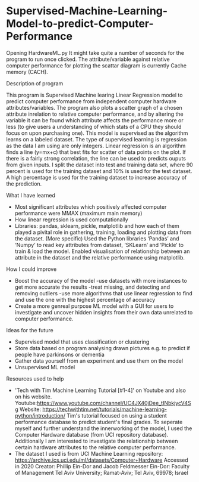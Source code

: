# Supervised-Machine-Learning-Model-to-predict-Computer-Performance

Opening HardwareML.py
It might take quite a number of seconds for the program to run once clicked. The attribute/variable against relative computer performance for plotting the scattar diagram is currently Cache memory (CACH).

Description of program

This program is Supervised Machine learing Linear Regression model to predict computer performance from independent computer hardware attributes/variables. The program also plots a scatter graph of a chosen attribute inrelation to relative computer performance, and by altering the variable it can be found which attribute affects the performance more or less (to give users a understanding of which stats of a CPU they should focus on upon purchasing one).
This model is supervised as the algorithm learns on a labeled dataset. The type of supervised learning is regression as the data I am using are only integers. Linear regression is an algorithm finds a line (y=mx+c) that best fits for scatter of data points on the plot. If there is a fairly strong correlation, the line can be used to predicts ouputs from given inputs.
I split the dataset into test and training data set, where 90 percent is used for the training dataset and 10% is used for the test dataset. A high percentage is used for the training dataset to increase accuracy of the prediction.

What I have learned
- Most significant attributes which positively affected computer performance were MMAX (maximum main memory)
- How linear regression is used computationally
- Libraries: pandas, sklearn, pickle, matplotlib and how each of them played a pivital role in gathering, training, loading and plotting data from the dataset.
  (More specific) Used the Python libraries ‘Pandas’ and ‘Numpy’ to read key attributes from dataset, ‘SKLearn’ and ‘Pickle’ to train & load the model. 
  Enabled visualisation of relationship between an attribute in the dataset and the relative performance using matplotlib.

How I could improve
- Boost the accuracy of the model
	-use datasets with more instances to get more accurate the results
	-treat missing, and detecting and removing outliers
	-use more algorithms that use linear regression to find and use the one with the highest percentage of accuracy
- Create a more genreal purpose ML model with a GUI for users to investigate and uncover hidden insights from their own data unrelated to computer performance.

Ideas for the future
- Supervised model that uses classification or clustering 
- Store data based on program analysing drawn pictures e.g. to predict if people have parkinsons or dementia
- Gather data yourself from an experiment and use them on the model
- Unsupervised ML model

Resources used to help
- 'Tech with Tim Machine Learning Tutorial [#1-4]' on Youtube and also on his website. 
  Youtube:https://www.youtube.com/channel/UC4JX40jDee_tINbkjycV4Sg
  Website: https://techwithtim.net/tutorials/machine-learning-python/introduction/
  Tim's tutorial focused on using a student performance database to predict student's final grades. 
  To seperate myself and further understand the innerworking of the model, I used the Computer Hardware database (from UCI repository database).
  Additionally I am interested to investigate the relationship between certain hardware attributes to the relative computer performance. 
- The dataset I used is from UCI Machine Learning repository: https://archive.ics.uci.edu/ml/datasets/Computer+Hardware
  Accessed in 2020
  Creator:
  Phillip Ein-Dor and Jacob Feldmesser
  Ein-Dor: Faculty of Management
  Tel Aviv University; Ramat-Aviv;
  Tel Aviv, 69978; Israel

